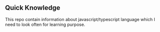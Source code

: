 ## Quick Knowledge

This repo contain information about javascript/typescript language which I need to look often for learning purpose.
